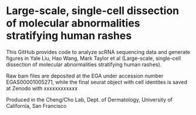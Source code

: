 # Large-scale, single-cell dissection of molecular abnormalities stratifying human rashes

This GitHub provides code to analyze scRNA sequencing data and generate figures in Yale Liu, Hao Wang, Mark Taylor et al (Large-scale, single-cell dissection of molecular abnormalities stratifying human rashes).

Raw bam files are deposited at the EGA under accession number EGAS00001005271, while the final seurat object with cell identites is saved at Zenodo with xxxxxxxxxxxx

Produced in the Cheng/Cho Lab, Dept. of Dermatology, University of California, San Francisco
